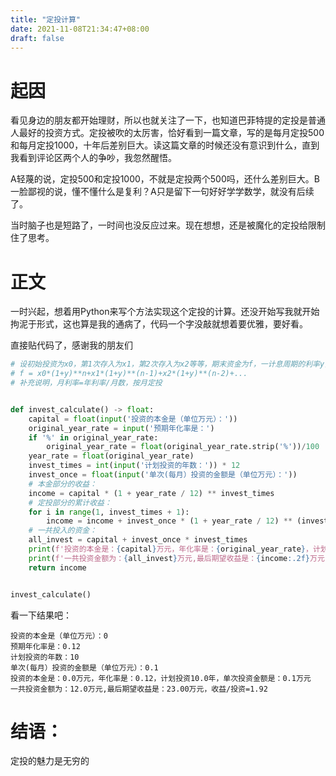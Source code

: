 ```yaml
---
title: "定投计算"
date: 2021-11-08T21:34:47+08:00
draft: false
---
```


# 起因
看见身边的朋友都开始理财，所以也就关注了一下，也知道巴菲特提的定投是普通人最好的投资方式。定投被吹的太厉害，恰好看到一篇文章，写的是每月定投500和每月定投1000，十年后差别巨大。读这篇文章的时候还没有意识到什么，直到我看到评论区两个人的争吵，我忽然醒悟。

A轻蔑的说，定投500和定投1000，不就是定投两个500吗，还什么差别巨大。B一脸鄙视的说，懂不懂什么是复利？A只是留下一句好好学学数学，就没有后续了。

当时脑子也是短路了，一时间也没反应过来。现在想想，还是被魔化的定投给限制住了思考。

# 正文
一时兴起，想着用Python来写个方法实现这个定投的计算。还没开始写我就开始拘泥于形式，这也算是我的通病了，代码一个字没敲就想着要优雅，要好看。

直接贴代码了，感谢我的朋友们

```py
# 设初始投资为x0，第1次存入为x1，第2次存入为x2等等，期末资金为f，一计息周期的利率y，复利次数为n
# f = x0*(1+y)**n+x1*(1+y)**(n-1)+x2*(1+y)**(n-2)+...
# 补充说明，月利率=年利率/月数，按月定投


def invest_calculate() -> float:
    capital = float(input('投资的本金是（单位万元）：'))
    original_year_rate = input('预期年化率是：')
    if '%' in original_year_rate:
        original_year_rate = float(original_year_rate.strip('%'))/100
    year_rate = float(original_year_rate)
    invest_times = int(input('计划投资的年数：')) * 12
    invest_once = float(input('单次(每月）投资的金额是（单位万元）：'))
    # 本金部分的收益：
    income = capital * (1 + year_rate / 12) ** invest_times
    # 定投部分的累计收益：
    for i in range(1, invest_times + 1):
        income = income + invest_once * (1 + year_rate / 12) ** (invest_times - i)
    # 一共投入的资金：
    all_invest = capital + invest_once * invest_times
    print(f'投资的本金是：{capital}万元，年化率是：{original_year_rate}，计划投资{invest_times / 12}年，单次投资金额是：{invest_once}万元')
    print(f'一共投资金额为：{all_invest}万元,最后期望收益是：{income:.2f}万元，收益/投资={income / all_invest:0.2f}')
    return income


invest_calculate()
```
看一下结果吧：
```
投资的本金是（单位万元）：0
预期年化率是：0.12
计划投资的年数：10
单次(每月）投资的金额是（单位万元）：0.1
投资的本金是：0.0万元，年化率是：0.12，计划投资10.0年，单次投资金额是：0.1万元
一共投资金额为：12.0万元,最后期望收益是：23.00万元，收益/投资=1.92
```

# 结语：
定投的魅力是无穷的
